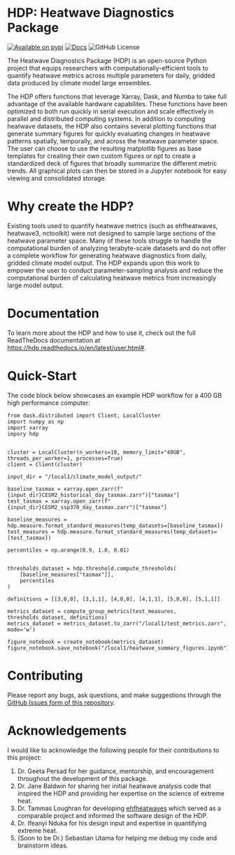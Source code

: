 # HDP: Heatwave Diagnostics Package

[![Available on pypi](https://img.shields.io/pypi/v/HDP-python.svg)](https://pypi.org/project/HDP-python/)
[![Docs](https://readthedocs.org/projects/hdp/badge/?version=latest)](https://hdp.readthedocs.io/en/latest/)
![GitHub License](https://img.shields.io/github/license/AgentOxygen/HDP)

The Heatwave Diagnostics Package (HDP) is an open-source Python project that equips researchers with computationally-efficient tools to quantify heatwave metrics across multiple parameters for daily, gridded data produced by climate model large ensembles.

The HDP offers functions that leverage Xarray, Dask, and Numba to take full advantage of the available hardware capabilites. These functions have been optimized to both run quickly in serial execution and scale effectively in parallel and distributed computing systems. In addition to computing heatwave datasets, the HDP also contains several plotting functions that generate summary figures for quickly evaluating changes in heatwave patterns spatially, temporally, and across the heatwave parameter space. The user can choose to use the resulting matplotlib figures as base templates for creating their own custom figures or opt to create a standardized deck of figures that broadly summarize the different metric trends. All graphical plots can then be stored in a Jupyter notebook for easy viewing and consolidated storage.

# Why create the HDP?

Existing tools used to quantify heatwave metrics (such as ehfheatwaves, heatwave3, nctoolkit) were not designed to sample large sections of the heatwave parameter space. Many of these tools struggle to handle the computational burden of analyzing terabyte-scale datasets and do not offer a complete workflow for generating heatwave diagnostics from daily, gridded climate model output. The HDP expands upon this work to empower the user to conduct parameter-sampling analysis and reduce the computational burden of calculating heatwave metrics from increasingly large model output.

# Documentation

To learn more about the HDP and how to use it, check out the full ReadTheDocs documentation at https://hdp.readthedocs.io/en/latest/user.html#.

# Quick-Start

The code block below showcases an example HDP workflow for a 400 GB high performance computer:

```
from dask.distributed import Client, LocalCluster
import numpy as np
import xarray
impory hdp


cluster = LocalCluster(n_workers=10, memory_limit="40GB", threads_per_worker=1, processes=True)
client = Client(cluster)

input_dir = "/local1/climate_model_output/"

baseline_tasmax = xarray.open_zarr(f"{input_dir}CESM2_historical_day_tasmax.zarr")["tasmax"]
test_tasmax = xarray.open_zarr(f"{input_dir}CESM2_ssp370_day_tasmax.zarr")["tasmax"]

baseline_measures = hdp.measure.format_standard_measures(temp_datasets=[baseline_tasmax])
test_measures = hdp.measure.format_standard_measures(temp_datasets=[test_tasmax])

percentiles = np.arange(0.9, 1.0, 0.01)


thresholds_dataset = hdp.threshold.compute_thresholds(
    [baseline_measures["tasmax"]],
    percentiles
)

definitions = [[3,0,0], [3,1,1], [4,0,0], [4,1,1], [5,0,0], [5,1,1]]

metrics_dataset = compute_group_metrics(test_measures, thresholds_dataset, definitions)
metrics_dataset = metrics_dataset.to_zarr("/local1/test_metrics.zarr", mode='w')

figure_notebook = create_notebook(metrics_dataset)
figure_notebook.save_notebook("/local1/heatwave_summary_figures.ipynb")
```

# Contributing

Please report any bugs, ask questions, and make suggestions through the [GitHub Issues form of this repository](https://github.com/AgentOxygen/HDP/issues).

# Acknowledgements

I would like to acknowledge the following people for their contributions to this project:
1. Dr. Geeta Persad for her guidance, mentorship, and encouragement throughout the development of this package.
2. Dr. Jane Baldwin for sharing her initial heatwave analysis code that inspired the HDP and providing her expertise on the science of extreme heat.
3. Dr. Tammas Loughran for developing [ehfheatwaves](https://github.com/tammasloughran/ehfheatwaves) which served as a comparable project and informed the software design of the HDP.
4. Dr. Ifeanyi Nduka for his design input and expertise in quantifying extreme heat.
5. (Soon to be Dr.) Sebastian Utama for helping me debug my code and brainstorm ideas.

